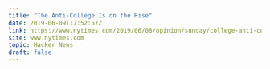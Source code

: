 ```yaml
---
title: "The Anti-College Is on the Rise"
date: 2019-06-09T17:52:57Z
link: https://www.nytimes.com/2019/06/08/opinion/sunday/college-anti-college-mainstream-universities.html?utm_medium=RSS&utm_source=hune
site: www.nytimes.com
topic: Hacker News
draft: false
---
```

